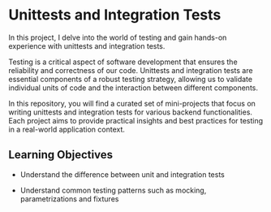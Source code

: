 # Unittests and Integration Tests

In this project, I delve into the world of testing and gain hands-on experience with unittests and integration tests.

Testing is a critical aspect of software development that ensures the reliability and correctness of our code. Unittests and integration tests are essential components of a robust testing strategy, allowing us to validate individual units of code and the interaction between different components.

In this repository, you will find a curated set of mini-projects that focus on writing unittests and integration tests for various backend functionalities. Each project aims to provide practical insights and best practices for testing in a real-world application context.

## Learning Objectives

+ Understand the difference between unit and integration tests
* Understand common testing patterns such as mocking, parametrizations and fixtures

